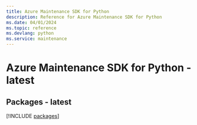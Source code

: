 ```yaml
---
title: Azure Maintenance SDK for Python
description: Reference for Azure Maintenance SDK for Python
ms.date: 04/01/2024
ms.topic: reference
ms.devlang: python
ms.service: maintenance
---
```

# Azure Maintenance SDK for Python - latest
## Packages - latest
[!INCLUDE [packages](maintenance-index.md)]